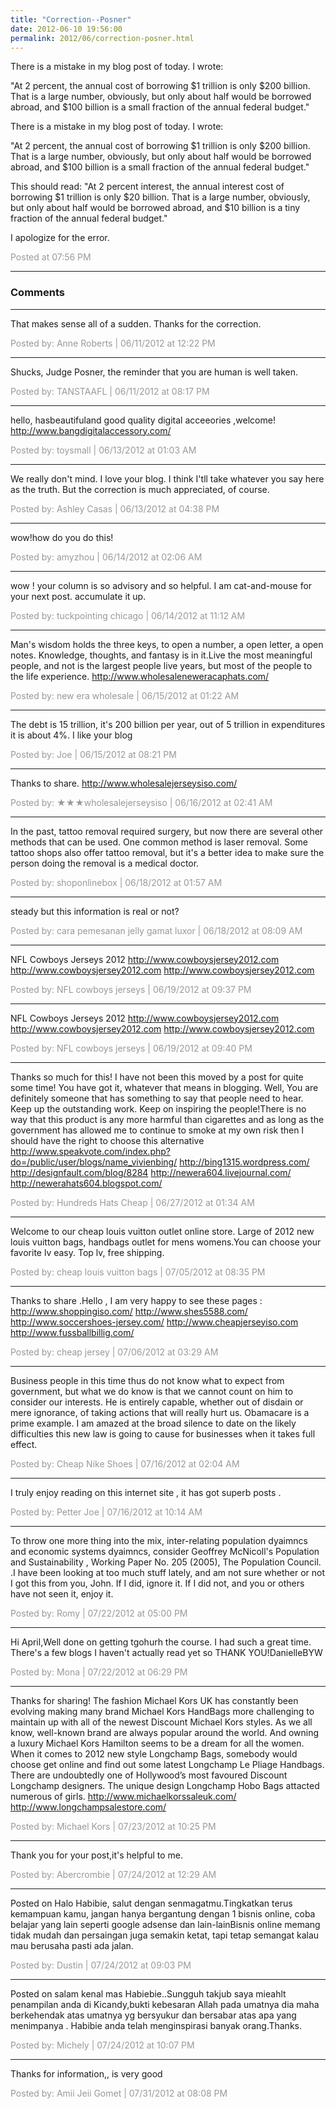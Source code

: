 ```yaml
---
title: "Correction--Posner"
date: 2012-06-10 19:56:00
permalink: 2012/06/correction-posner.html
---
```

There is a mistake in my blog post of today. I wrote:

"At 2 percent, the annual cost of borrowing $1 trillion is only $200 billion. That is a large number, obviously, but only about half would be borrowed abroad, and $100 billion is a small fraction of the annual federal budget."

There is a mistake in my blog post of today. I wrote:

"At 2 percent, the annual cost of borrowing $1 trillion is only $200 billion. That is a large number, obviously, but only about half would be borrowed abroad, and $100 billion is a small fraction of the annual federal budget."

This should read: "At 2 percent interest, the annual interest cost of borrowing $1 trillion is only $20 billion. That is a large number, obviously, but only about half would be borrowed abroad, and $10 billion is a tiny fraction of the annual federal budget."

I apologize for the error.

<span style="color:#999">Posted at 07:56 PM</span>

<!-- more -->

---

### Comments

---

That makes sense all of a sudden. Thanks for the correction. 

<span style="color:#999">Posted by: Anne Roberts | 06/11/2012 at 12:22 PM</span>

---

Shucks, Judge Posner, the reminder that you are human is well taken.

<span style="color:#999">Posted by: TANSTAAFL | 06/11/2012 at 08:17 PM</span>

---

hello, hasbeautifuland good quality digital acceeories ,welcome!
http://www.bangdigitalaccessory.com/


<span style="color:#999">Posted by: toysmall | 06/13/2012 at 01:03 AM</span>

---

We really don't mind. I love your blog. I think I'tll take whatever you say here as the truth. But the correction is much appreciated, of course.

<span style="color:#999">Posted by: Ashley Casas | 06/13/2012 at 04:38 PM</span>

---

wow!how do you do this!

<span style="color:#999">Posted by: amyzhou | 06/14/2012 at 02:06 AM</span>

---

wow ! your column is so advisory and so helpful. I am cat-and-mouse for your next post. accumulate it up.

<span style="color:#999">Posted by: tuckpointing chicago | 06/14/2012 at 11:12 AM</span>

---

Man's wisdom holds the three keys, to open a number, a open letter, a open notes. Knowledge, thoughts, and fantasy is in it.Live the most meaningful people, and not is the largest people live years, but most of the people to the life experience.
http://www.wholesaleneweracaphats.com/ 

<span style="color:#999">Posted by: new era wholesale    | 06/15/2012 at 01:22 AM</span>

---

The debt is 15 trillion, it's 200 billion per year, out of 5 trillion in expenditures it is about 4%.  I like your blog

<span style="color:#999">Posted by: Joe | 06/15/2012 at 08:21 PM</span>

---

Thanks to share.
http://www.wholesalejerseysiso.com/

<span style="color:#999">Posted by: ★★★wholesalejerseysiso | 06/16/2012 at 02:41 AM</span>

---

In the past, tattoo removal required surgery, but now there are several other methods that can be used. One common method is laser removal. Some tattoo shops also offer tattoo removal, but it's a better idea to make sure the person doing the removal is a medical doctor.

<span style="color:#999">Posted by: shoponlinebox | 06/18/2012 at 01:57 AM</span>

---

steady
but this information is real or not?

<span style="color:#999">Posted by: cara pemesanan jelly gamat luxor | 06/18/2012 at 08:09 AM</span>

---


NFL Cowboys Jerseys 2012
http://www.cowboysjersey2012.com
http://www.cowboysjersey2012.com
http://www.cowboysjersey2012.com


<span style="color:#999">Posted by: NFL cowboys jerseys | 06/19/2012 at 09:37 PM</span>

---


NFL Cowboys Jerseys 2012
http://www.cowboysjersey2012.com
http://www.cowboysjersey2012.com
http://www.cowboysjersey2012.com


<span style="color:#999">Posted by: NFL cowboys jerseys | 06/19/2012 at 09:40 PM</span>

---

Thanks so much for this! I have not been this moved by a post for quite some time! You have got it, whatever that means in blogging. Well, You are definitely someone that has something to say that people need to hear. Keep up the outstanding work. Keep on inspiring the people!There is no way that this product is any more harmful than cigarettes and as long as the government has allowed me to continue to smoke at my own risk then I should have the right to choose this alternative
 http://www.speakvote.com/index.php?do=/public/user/blogs/name_vivienbing/ 
 http://bing1315.wordpress.com/ 
 http://designfault.com/blog/8284 
 http://newera604.livejournal.com/ 
 http://newerahats604.blogspot.com/ 

<span style="color:#999">Posted by: Hundreds Hats Cheap | 06/27/2012 at 01:34 AM</span>

---

Welcome to our cheap louis vuitton outlet online store. Large of 2012 new louis vuitton bags, handbags outlet for mens womens.You can choose your favorite lv easy. Top lv, free shipping.


<span style="color:#999">Posted by: cheap louis vuitton bags | 07/05/2012 at 08:35 PM</span>

---

Thanks to share .Hello , I am very happy to see these pages : http://www.shoppingiso.com/
                                          http://www.shes5588.com/
                                        http://www.soccershoes-jersey.com/
                                  http://www.cheapjerseyiso.com
                                      http://www.fussballbillig.com/


<span style="color:#999">Posted by: cheap jersey | 07/06/2012 at 03:29 AM</span>

---

Business people in this time thus do not know what to expect from government, but what we do know is that we cannot count on him to consider our interests. He is entirely capable, whether out of disdain or mere ignorance, of taking actions that will really hurt us. Obamacare is a prime example. I am amazed at the broad silence to date on the likely difficulties this new law is going to cause for businesses when it takes full effect.

<span style="color:#999">Posted by: Cheap Nike Shoes | 07/16/2012 at 02:04 AM</span>

---

I truly enjoy reading on this internet site , it has got superb posts . 

<span style="color:#999">Posted by: Petter Joe | 07/16/2012 at 10:14 AM</span>

---

To throw one more thing into the mix, inter-relating population dyaimncs and economic systems dyaimncs, consider Geoffrey McNicoll's  Population and Sustainability , Working Paper No. 205 (2005), The Population Council. .I have been looking at too much stuff lately, and am not sure whether or not I got this from you, John.  If I did, ignore it.  If I did not, and you or others have not seen it, enjoy it.

<span style="color:#999">Posted by: Romy | 07/22/2012 at 05:00 PM</span>

---

Hi April,Well done on getting tgohurh the course. I had such a great time. There's a few blogs I haven't actually read yet so THANK YOU!DanielleBYW

<span style="color:#999">Posted by: Mona | 07/22/2012 at 06:29 PM</span>

---

Thanks for sharing! The fashion Michael Kors UK has constantly been evolving making many brand Michael Kors HandBags more challenging to maintain up with all of the newest Discount Michael Kors styles. As we all know, well-known brand are always popular around the world. And owning a luxury Michael Kors Hamilton seems to be a dream for all the women. 
When it comes to 2012 new style Longchamp Bags, somebody would choose get online and find out some latest Longchamp Le Pliage Handbags. There are undoubtedly one of Hollywood’s most favoured Discount Longchamp designers. The unique design Longchamp Hobo Bags attacted numerous of girls.
http://www.michaelkorssaleuk.com/
http://www.longchampsalestore.com/


<span style="color:#999">Posted by: Michael Kors | 07/23/2012 at 10:25 PM</span>

---


Thank you for your post,it's helpful to me.

<span style="color:#999">Posted by: Abercrombie | 07/24/2012 at 12:29 AM</span>

---

Posted on     Halo Habibie, salut dengan senmagatmu.Tingkatkan terus kemampuan kamu, jangan hanya bergantung dengan 1 bisnis online, coba belajar yang lain seperti google adsense dan lain-lainBisnis online memang tidak mudah dan persaingan juga semakin ketat, tapi tetap semangat kalau mau berusaha pasti ada jalan.

<span style="color:#999">Posted by: Dustin | 07/24/2012 at 09:03 PM</span>

---

Posted on     salam kenal mas Habiebie..Sungguh takjub saya mieahlt penampilan anda di Kicandy,bukti kebesaran Allah pada umatnya dia maha berkehendak atas umatnya yg bersyukur dan bersabar atas apa yang menimpanya . Habibie anda telah menginspirasi banyak orang.Thanks.

<span style="color:#999">Posted by: Michely | 07/24/2012 at 10:07 PM</span>

---

Thanks for information,, is very good

<span style="color:#999">Posted by: Amii Jeii Gomet | 07/31/2012 at 08:08 PM</span>